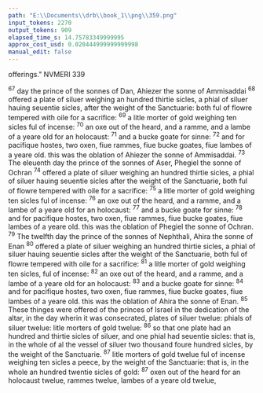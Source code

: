 ```yaml
---
path: "E:\\Documents\\drb\\book_1\\png\\359.png"
input_tokens: 2270
output_tokens: 909
elapsed_time_s: 14.75783349999995
approx_cost_usd: 0.020444999999999998
manual_edit: false
---
```

offerings." NVMERI 339

<sup>67</sup> day the prince of the sonnes of Dan, Ahiezer the sonne of Ammisaddai <sup>68</sup> offered a plate of siluer weighing an hundred thirtie sicles, a phial of siluer hauing seuentie sicles, after the weight of the Sanctuarie: both ful of flowre tempered with oile for a sacrifice: <sup>69</sup> a litle morter of gold weighing ten sicles ful of incense: <sup>70</sup> an oxe out of the heard, and a ramme, and a lambe of a yeare old for an holocaust: <sup>71</sup> and a bucke goate for sinne: <sup>72</sup> and for pacifique hostes, two oxen, fiue rammes, fiue bucke goates, fiue lambes of a yeare old. this was the oblation of Ahiezer the sonne of Ammisaddai. <sup>73</sup> The eleuenth day the prince of the sonnes of Aser, Phegiel the sonne of Ochran <sup>74</sup> offered a plate of siluer weighing an hundred thirtie sicles, a phial of siluer hauing seuentie sicles after the weight of the Sanctuarie, both ful of flowre tempered with oile for a sacrifice: <sup>75</sup> a litle morter of gold weighing ten sicles ful of incense: <sup>76</sup> an oxe out of the heard, and a ramme, and a lambe of a yeare old for an holocaust: <sup>77</sup> and a bucke goate for sinne: <sup>78</sup> and for pacifique hostes, two oxen, fiue rammes, fiue bucke goates, fiue lambes of a yeare old. this was the oblation of Phegiel the sonne of Ochran. <sup>79</sup> The twelfth day the prince of the sonnes of Nephthali, Ahira the sonne of Enan <sup>80</sup> offered a plate of siluer weighing an hundred thirtie sicles, a phial of siluer hauing seuentie sicles after the weight of the Sanctuarie, both ful of flowre tempered with oile for a sacrifice: <sup>81</sup> a litle morter of gold weighing ten sicles, ful of incense: <sup>82</sup> an oxe out of the heard, and a ramme, and a lambe of a yeare old for an holocaust: <sup>83</sup> and a bucke goate for sinne: <sup>84</sup> and for pacifique hostes, two oxen, fiue rammes, fiue bucke goates, fiue lambes of a yeare old. this was the oblation of Ahira the sonne of Enan. <sup>85</sup> These thinges were offered of the princes of Israel in the dedication of the altar, in the day wherin it was consecrated, plates of siluer twelue: phials of siluer twelue: litle morters of gold twelue: <sup>86</sup> so that one plate had an hundred and thirtie sicles of siluer, and one phial had seuentie sicles: that is, in the whole of al the vessel of siluer two thousand foure hundred sicles, by the weight of the Sanctuarie. <sup>87</sup> litle morters of gold twelue ful of incense weighing ten sicles a peece, by the weight of the Sanctuarie: that is, in the whole an hundred twentie sicles of gold: <sup>87</sup> oxen out of the heard for an holocaust twelue, rammes twelue, lambes of a yeare old twelue,